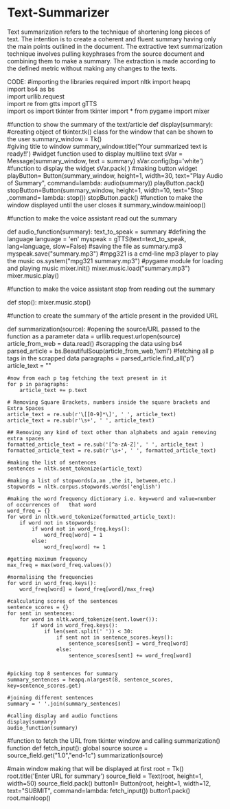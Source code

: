 # Text-Summarizer
Text summarization refers to the technique of shortening long pieces of text. The intention is to create a coherent and fluent summary having only the main points outlined in the document.
The extractive text summarization technique involves pulling keyphrases from the source document and combining them to make a summary. The extraction is made according to the defined metric without making any changes to the texts.



CODE:
#importing the libraries required 
import nltk
import heapq  
import bs4 as bs  
import urllib.request  
import re
from gtts import gTTS  
import os
import tkinter
from tkinter import *
from pygame import mixer

#function to show the summary of the text/article 
def display(summary):
    #creating object of tkinter.tk() class for the window that can be shown to the user
    summary_window = Tk()  
    #giving title to window
    summary_window.title('Your summarized text is ready!!') 
    #widget function used to display multiline text
    sVar = Message(summary_window, text = summary) 
    sVar.config(bg='white') 
    #function to display the widget
    sVar.pack( )
    #making button widget 
    playButton= Button(summary_window, height=1, width=30, text="Play Audio of Summary", command=lambda: audio(summary)) 
    playButton.pack() 
    stopButton=Button(summary_window, height=1,  width=10, text="Stop ,command= lambda: stop())
    stopButton.pack()
    #function to make the window displayed until the user closes it
    summary_window.mainloop() 



#function to make the voice assistant read out the summary 

def audio_function(summary):
    text_to_speak = summary
    #defining the language 
    language = 'en'
    myspeak = gTTS(text=text_to_speak, lang=language, slow=False) 
    #saving the file as summary.mp3
    myspeak.save("summary.mp3") 
    #mpg321 is a cmd-line mp3 player to play the music
    os.system("mpg321 summary.mp3")
    #pygame module for loading and playing music
    mixer.init()
    mixer.music.load("summary.mp3")
    mixer.music.play()

#function to make the voice assistant stop from reading out the summary 

def stop():
    mixer.music.stop()

#function to create the summary of the article present in the provided URL

def summarization(source):
     #opening the source/URL  passed to the function as a parameter
    data = urllib.request.urlopen(source)  
    article_from_web = data.read()
    #scrapping the data using bs4 
    parsed_article = bs.BeautifulSoup(article_from_web,'lxml')
    #fetching all p tags in the scrapped data
    paragraphs = parsed_article.find_all('p')
    article_text = ""
    
    #now from each p tag fetching the text present in it 
    for p in paragraphs:  
        article_text += p.text
    
    # Removing Square Brackets, numbers inside the square brackets and Extra Spaces
    article_text = re.sub(r'\[[0-9]*\]', ' ', article_text)  
    article_text = re.sub(r'\s+', ' ', article_text)  
    
    ## Removing any kind of text other than alphabets and again removing extra spaces
    formatted_article_text = re.sub('[^a-zA-Z]', ' ', article_text )  
    formatted_article_text = re.sub(r'\s+', ' ', formatted_article_text)  
    
    #making the list of sentences 
    sentences = nltk.sent_tokenize(article_text) 
    
    #making a list of stopwords(a,an ,the it, between,etc.)
    stopwords = nltk.corpus.stopwords.words('english')
    
    #making the word frequency dictionary i.e. key=word and value=number of occurrences of   that word
    word_freq = {}  
    for word in nltk.word_tokenize(formatted_article_text):  
        if word not in stopwords:
            if word not in word_freq.keys():
                word_freq[word] = 1
            else:
                word_freq[word] += 1
    
    #getting maximum frequency            
    max_freq = max(word_freq.values())
    
    #normalising the frequencies
    for word in word_freq.keys():  
        word_freq[word] = (word_freq[word]/max_freq)
    
    #calculating scores of the sentences 
    sentence_scores = {}  
    for sent in sentences:  
        for word in nltk.word_tokenize(sent.lower()):
            if word in word_freq.keys():
                if len(sent.split(' ')) < 30:
                    if sent not in sentence_scores.keys():
                        sentence_scores[sent] = word_freq[word]
                    else:
                        sentence_scores[sent] += word_freq[word]
   
    
    #picking top 8 sentences for summary                      
    summary_sentences = heapq.nlargest(8, sentence_scores, key=sentence_scores.get)
    
    #joining different sentences
    summary = ' '.join(summary_sentences)
    
    #calling display and audio functions  
    display(summary)
    audio_function(summary)


#function to fetch the URL from tkinter window and calling summarization() function 
def fetch_input():
    global source 
    source = source_field.get("1.0","end-1c")
    summarization(source)

#main window making that will be displayed at first 
root = Tk()
root.title('Enter URL for summary')
source_field = Text(root, height=1, width=50)
source_field.pack()
button1= Button(root, height=1, width=12, text="SUBMIT", command=lambda: fetch_input())
button1.pack() 
root.mainloop()

